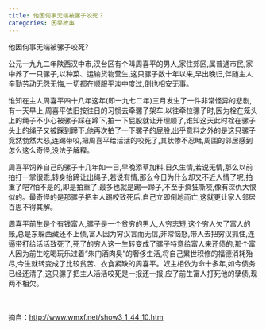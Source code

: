```yaml
---
title: 他因何事无端被骡子咬死？
categories: 因果故事
---
```


	   
他因何事无端被骡子咬死?

公元一九九二年陕西汉中市,汉台区有个叫周喜平的男人,家住郊区,属普通市民,家中养了一只骡子,以种菜、运输货物营生,这只骡子数十年以来,早出晚归,伴随主人辛勤劳动无怨无悔,一切都在顺服平淡中度过,倒也相安无事。

谁知在主人周喜平四十八年这年(即一九七二年)三月发生了一件非常怪异的悲剧,有一天早上,周喜平依旧按往日的习惯去牵骡子架车,以往牵拉骡子时,因为栓在笼头上的绳子不小心被骡子踩在蹄下,拍一下屁股就让开理顺了,谁知这天此时栓在骡子头上的绳子又被踩到蹄下,他再次拍了一下骡子的屁股,出乎意料之外的是这只骡子竟然勃然大怒,连踢带咬,把周喜平给活活的咬死了,其状惨不忍睹,周围的邻居感到怎么这么奇怪,没法子解释。

周喜平饲养自己的骡子十几年如一日,早晚添草加料,日久生情,若说无情,那么以前拍打一掌很乖,转身抬蹄让出绳子,若说有情,那么今日为什么却又不近人情了呢,拍重了吧?怕不是的,即是拍重了,最多也就是踢一蹄子,不至于疯狂嘶咬,像有深仇大恨似的。最奇怪的是那骡子把主人踢咬致死后,自己立即倒地而亡,这就更让家人邻居百思不得其解。

周喜平前生是个有钱富人,骡子是一个贫穷的男人,人穷志短,这个穷人欠了富人的账,总是东躲西藏还不上债,富人因为穷汉言而无信,非常恼怒,带人去把穷汉抓住,连逼带打给活活致死了,死了的穷人这一生转变成了骡子特意给富人来还债的,那个富人因为前生吃喝玩乐过着“朱门酒肉臭”的奢侈生活,将自己累世积修的福德消耗殆尽,今生就转变成了比较贫苦、衣食紧缺的周喜平。奴主相依为命十多年,如今债务已经还清了,这只骡子把主人活活咬死是一报还一报,应了前生富人打死他的孽债,现两不相欠。

　 　


摘自：http://www.wmxf.net/show3_1_44_10.htm